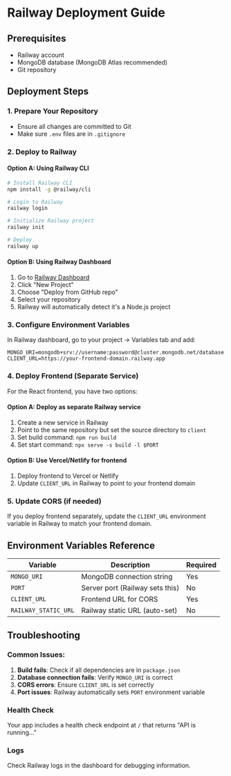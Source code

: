 # Railway Deployment Guide

## Prerequisites
- Railway account
- MongoDB database (MongoDB Atlas recommended)
- Git repository

## Deployment Steps

### 1. Prepare Your Repository
- Ensure all changes are committed to Git
- Make sure `.env` files are in `.gitignore`

### 2. Deploy to Railway

#### Option A: Using Railway CLI
```bash
# Install Railway CLI
npm install -g @railway/cli

# Login to Railway
railway login

# Initialize Railway project
railway init

# Deploy
railway up
```

#### Option B: Using Railway Dashboard
1. Go to [Railway Dashboard](https://railway.app/dashboard)
2. Click "New Project"
3. Choose "Deploy from GitHub repo"
4. Select your repository
5. Railway will automatically detect it's a Node.js project

### 3. Configure Environment Variables
In Railway dashboard, go to your project → Variables tab and add:

```
MONGO_URI=mongodb+srv://username:password@cluster.mongodb.net/database
CLIENT_URL=https://your-frontend-domain.railway.app
```

### 4. Deploy Frontend (Separate Service)
For the React frontend, you have two options:

#### Option A: Deploy as separate Railway service
1. Create a new service in Railway
2. Point to the same repository but set the source directory to `client`
3. Set build command: `npm run build`
4. Set start command: `npx serve -s build -l $PORT`

#### Option B: Use Vercel/Netlify for frontend
1. Deploy frontend to Vercel or Netlify
2. Update `CLIENT_URL` in Railway to point to your frontend domain

### 5. Update CORS (if needed)
If you deploy frontend separately, update the `CLIENT_URL` environment variable in Railway to match your frontend domain.

## Environment Variables Reference

| Variable | Description | Required |
|----------|-------------|----------|
| `MONGO_URI` | MongoDB connection string | Yes |
| `PORT` | Server port (Railway sets this) | No |
| `CLIENT_URL` | Frontend URL for CORS | Yes |
| `RAILWAY_STATIC_URL` | Railway static URL (auto-set) | No |

## Troubleshooting

### Common Issues:
1. **Build fails**: Check if all dependencies are in `package.json`
2. **Database connection fails**: Verify `MONGO_URI` is correct
3. **CORS errors**: Ensure `CLIENT_URL` is set correctly
4. **Port issues**: Railway automatically sets `PORT` environment variable

### Health Check
Your app includes a health check endpoint at `/` that returns "API is running..."

### Logs
Check Railway logs in the dashboard for debugging information.
